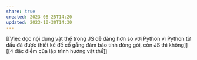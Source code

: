 ```yaml
---
share: true
created: 2023-08-25T14:20
updated: 2023-10-30T14:30
---
```

[[Việc đọc nội dung vật thể trong JS dễ dàng hơn so với Python vì Python từ đầu đã được thiết kế để cố gắng đảm bảo tính đóng gói, còn JS thì không]]
[[4 đặc điểm của lập trình hướng vật thể]]
